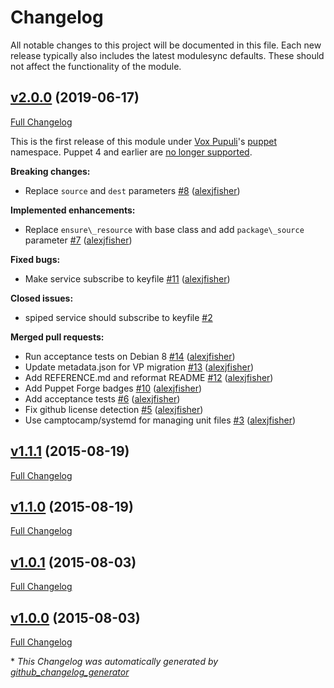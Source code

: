 # Changelog

All notable changes to this project will be documented in this file.
Each new release typically also includes the latest modulesync defaults.
These should not affect the functionality of the module.

## [v2.0.0](https://github.com/voxpupuli/puppet-spiped/tree/v2.0.0) (2019-06-17)

[Full Changelog](https://github.com/voxpupuli/puppet-spiped/compare/v1.1.1...v2.0.0)

This is the first release of this module under [Vox Pupuli](https://voxpupuli.org/)'s [puppet](https://forge.puppet.com/puppet) namespace.
Puppet 4 and earlier are [no longer supported](https://voxpupuli.org/blog/2019/01/03/dropping-puppet4/).

**Breaking changes:**

- Replace `source` and `dest` parameters [\#8](https://github.com/voxpupuli/puppet-spiped/pull/8) ([alexjfisher](https://github.com/alexjfisher))

**Implemented enhancements:**

- Replace `ensure\_resource` with base class and add `package\_source` parameter [\#7](https://github.com/voxpupuli/puppet-spiped/pull/7) ([alexjfisher](https://github.com/alexjfisher))

**Fixed bugs:**

- Make service subscribe to keyfile [\#11](https://github.com/voxpupuli/puppet-spiped/pull/11) ([alexjfisher](https://github.com/alexjfisher))

**Closed issues:**

- spiped service should subscribe to keyfile [\#2](https://github.com/voxpupuli/puppet-spiped/issues/2)

**Merged pull requests:**

- Run acceptance tests on Debian 8 [\#14](https://github.com/voxpupuli/puppet-spiped/pull/14) ([alexjfisher](https://github.com/alexjfisher))
- Update metadata.json for VP migration [\#13](https://github.com/voxpupuli/puppet-spiped/pull/13) ([alexjfisher](https://github.com/alexjfisher))
- Add REFERENCE.md and reformat README [\#12](https://github.com/voxpupuli/puppet-spiped/pull/12) ([alexjfisher](https://github.com/alexjfisher))
- Add Puppet Forge badges [\#10](https://github.com/voxpupuli/puppet-spiped/pull/10) ([alexjfisher](https://github.com/alexjfisher))
- Add acceptance tests [\#6](https://github.com/voxpupuli/puppet-spiped/pull/6) ([alexjfisher](https://github.com/alexjfisher))
- Fix github license detection [\#5](https://github.com/voxpupuli/puppet-spiped/pull/5) ([alexjfisher](https://github.com/alexjfisher))
- Use camptocamp/systemd for managing unit files [\#3](https://github.com/voxpupuli/puppet-spiped/pull/3) ([alexjfisher](https://github.com/alexjfisher))

## [v1.1.1](https://github.com/voxpupuli/puppet-spiped/tree/v1.1.1) (2015-08-19)

[Full Changelog](https://github.com/voxpupuli/puppet-spiped/compare/v1.1.0...v1.1.1)

## [v1.1.0](https://github.com/voxpupuli/puppet-spiped/tree/v1.1.0) (2015-08-19)

[Full Changelog](https://github.com/voxpupuli/puppet-spiped/compare/v1.0.1...v1.1.0)

## [v1.0.1](https://github.com/voxpupuli/puppet-spiped/tree/v1.0.1) (2015-08-03)

[Full Changelog](https://github.com/voxpupuli/puppet-spiped/compare/v1.0.0...v1.0.1)

## [v1.0.0](https://github.com/voxpupuli/puppet-spiped/tree/v1.0.0) (2015-08-03)

[Full Changelog](https://github.com/voxpupuli/puppet-spiped/compare/1c7c1938327609e31571287a4453637b352c0ec6...v1.0.0)



\* *This Changelog was automatically generated by [github_changelog_generator](https://github.com/github-changelog-generator/github-changelog-generator)*
